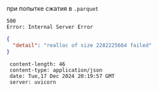 при попытке сжатия в `.parquet` 
```
500
Error: Internal Server Error
```
```json
{
  "detail": "realloc of size 2282225664 failed"
}
```
```
 content-length: 46 
 content-type: application/json 
 date: Tue,17 Dec 2024 20:19:57 GMT 
 server: uvicorn 
```
